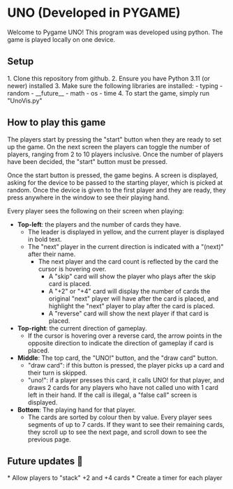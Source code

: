 ﻿# UNO (Developed in PYGAME)
Welcome to Pygame UNO! This program was developed using python. The game is played
locally on one device.
<h2>Setup</h2>
1. Clone this repository from github.
2. Ensure you have Python 3.11 (or newer) installed
3. Make sure the following libraries are installed:
   - typing
   - random
   - __future__
   - math
   - os
   - time
4. To start the game, simply run "UnoVis.py"

<h2> How to play this game </h2>
The players start by pressing the "start" button when they are ready to set up
the game. On the next screen the players can toggle the number of players, ranging from 2 to 10 players inclusive.
Once the number of players have been decided, the "start" button must be pressed. 

Once the start button is pressed, the game begins. A screen is displayed, asking for the device to be passed to the
starting player, which is picked at random. Once the device is given to the first player and they are ready, they press
anywhere in the window to see their playing hand.

Every player sees the following on their screen when playing: 
* **Top-left**: the players and the number of cards they have. 
  * The leader is displayed in yellow, and the current player is displayed in bold text.
  * The "next" player in the current direction is indicated with a "(next)" after their name.
    * The next player and the card count is reflected by the card the cursor is hovering over. 
      * A "skip" card will show the player who plays after the skip card is placed. 
      * A "+2" or "+4" card will display the number of cards the original "next" player will have after the card is placed, and highlight the "next" player to play after the card is placed.
      * A "reverse" card will show the next player if that card is placed.
* **Top-right**: the current direction of gameplay.
  * If the cursor is hovering over a reverse card, the arrow points in the opposite direction to indicate the direction of gameplay if card is placed.
* **Middle**: The top card, the "UNO!" button, and the "draw card" button.
  * "draw card": if this button is pressed, the player picks up a card and their turn is skipped.
  * "uno!": if a player presses this card, it calls UNO! for that player, and draws 2 cards for any players who have not called uno with 1 card left in their hand. If the call is illegal, a "false call" screen is displayed.
* **Bottom**: The playing hand for that player.
  * The cards are sorted by colour then by value. Every player sees segments of up to 7 cards. If they want to see their remaining cards, they scroll up to see the next page, and scroll down to see the previous page. 

<h2>Future updates ️🔮</h2>
* Allow players to "stack" +2 and +4 cards
* Create a timer for each player
